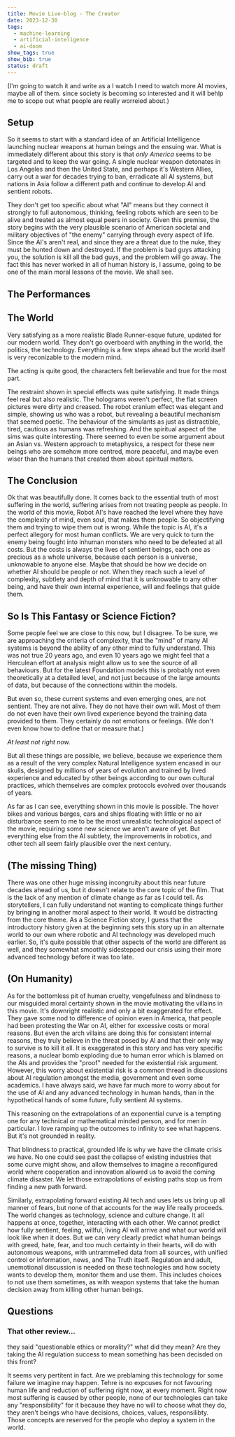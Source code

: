 ```yaml
---
title: Movie Live-blog - The Creator
date: 2023-12-30
tags:
  - machine-learning
  - artificial-inteligence
  - ai-doom
show_tags: true
show_bib: true
status: draft
---
```


(I'm going to watch it and write as a I watch
I need to watch more AI movies, maybe all of them. since society is becoming so interested and it will behlp me to scope out what people are really worreied about.)

## Setup
So it seems to start with a standard idea of an Artificial Intelligence launching nuclear weapons at human beings and the ensuing war. What is immediately different about this story is that *only America* seems to be targeted and to keep the war going. A single nuclear weapon detonates in Los Angeles and then the United State, and perhaps it's Western Allies, carry out a war for decades trying to ban, erradicate all AI systems, but nations in Asia follow a different path and continue to develop AI and sentient robots. 

They don't get too specific about what "AI" means but they connect it strongly to full autonomous, thinking, feeling robots which are seen to be alive and treated as almost equal peers in society. Given this premise, the story begins with the very plausible scenario of American societal and military objectives of "the enemy" carrying through every aspect of life. Since the AI's aren't real, and since they are a threat due to the nuke, they must be hunted down and destroyed. If the problem is bad guys attacking you, the solution is kill all the bad guys, and the problem will go away. The fact this has never worked in all of human history is, I assume, going to be one of the main moral lessons of the movie. We shall see.

## The Performances

## The World
Very satisfying as a more realistic Blade Runner-esque future, updated for our modern world. They don't go overboard with anything in the world, the politics, the technology. Everything is a few steps ahead but the world itself is very reconizable to the modern mind.

The acting is quite good, the characters felt believable and true for the most part. 

The restraint shown in special effects was quite satisfying. It made things feel real but also realistic. The holograms weren't perfect, the flat screen pictures were dirty and creased. The robot cranium effect was elegant and simple, showing us who was a robot, but revealing a beautiful mechanism that seemed poetic. The behaviour of the simulants as just as distractible, tired, cautious as humans was refreshing. And the spiritual aspect of the sims was quite interesting. There seemed to even be some argument about an Asian vs. Western approach to metaphysics, a respect for these new beings who are somehow more centred, more peaceful, and maybe even wiser than the humans that created them about spiritual matters. 


## The Conclusion
Ok that was beautifully done. It comes back to the essential truth of most suffering in the world, suffering arises from not treating people as people. In the world of this movie, Robot AI's have reached the level where they have the complexity of mind, even soul, that makes them people. So objectifying them and trying to wipe them out is wrong. While the topic is AI, it's a perfect allegory for most human conflicts. We are very quick to turn the enemy being fought into inhuman monsters who need to be defeated at all costs. But the costs is always the lives of sentient beings, each one as precious as a whole universe, because each person is a universe, unknowable to anyone else. Maybe that should be how we decide on whether AI should be people or not. When they reach such a level of complexity, subtlety and depth of mind that it is unknowable to any other being, and have their own internal experience, will and feelings that guide them. 

## So Is This Fantasy or Science Fiction?
Some people feel we are close to this now, but I disagree. To be sure, we are approaching the criteria of complexity, that the "mind" of many AI systems is beyond the ability of any other mind to fully understand. This was not true 20 years ago, and even 10 years ago we might feel that a Herculean effort at analysis might allow us to see the source of all behaviours. But for the latest Foundation models this is probably not even theoretically at a detailed level, and not just because of the large amounts of data, but because of the connections within the models.

But even so, these current systems and even emerging ones, are not sentient. 
They are not alive. They do not have their own will. 
Most of them do not even have their own lived experience beyond the training data provided to them.
They certainly do not emotions or feelings. 
(We don't even know how to define that or measure that.)

*At least not right now.*

But all these things are possible, we believe, because we experience them as a result of the very complex Natural Intelligence system encased in our skulls, designed by millions of years of evolution and trained by lived experience and educated by other beings according to our own cultural practices, which themselves are complex protocols evolved over thousands of years.

As far as I can see, everything shown in this movie is possible. The hover bikes and various barges, cars and ships floating with little or no air disturbance seem to me to be the most unrealistic technological aspect of the movie, requiring some new science we aren't aware of yet. But everything else from the AI subtlety, the improvements in robotics, and other tech all seem fairly plausible over the next century. 

## (The missing Thing)
There was one other huge missing incongruity about this near future decades ahead of us, but it doesn't relate to the core topic of the film. That is the lack of any mention of climate change as far as I could tell. As storytellers, I can fully understand not wanting to complicate things further by bringing in another moral aspect to their world. It would be distracting from the core theme. As a Science Fiction story, I guess that the introductory history given at the beginning sets this story up in an alternate world to our own where robotic and AI technology was developed much earlier. So, it's quite possible that other aspects of the world are different as well, and they somewhat smoothly sidestepped our crisis using their more advanced technology before it was too late.

## (On Humanity)
As for the bottomless pit of human cruelty, vengefulness and blindness to our misguided moral certainty shown in the movie motivating the villains in this movie. It's downright realistic and only a bit exaggerated for effect. They gave some nod to difference of opinion even in America, that people had been protesting the War on AI, either for excessive costs or moral reasons. But even the arch villains are doing this for consistent internal reasons, they truly believe in the threat posed by AI and that their only way to survive is to kill it all.  It is exaggerated in this story and has very specific reasons, a nuclear bomb exploding due to human error which is blamed on the AIs and provides the "proof" needed for the existential risk argument. However, this worry about existential risk is a common thread in discussions about AI regulation amongst the media, government and even some academics. I have always said, we have far much more to worry about for the use of AI and any advanced technology in human hands, than in the hypothetical hands of some future, fully sentient AI systems. 

This reasoning on the extrapolations of an exponential curve is a tempting one for any technical or mathematical minded person, and for men in particular. I love ramping up the outcomes to infinity to see what happens. But it's not grounded in reality.

That blindness to practical, grounded life is why we have the climate crisis we have. No one could see past the collapse of existing industries that some curve might show, and allow themselves to imagine a reconfigured world where cooperation and innovation allowed us to avoid the coming climate disaster. We let those extrapolations of existing paths stop us from finding a new path forward. 

Similarly, extrapolating forward existing AI tech and uses lets us bring up all manner of fears, but none of that accounts for the way life really proceeds. The world changes as technology, science and culture change. It all happens at once, together, interacting with each other. We cannot predict how fully sentient, feeling, willful, living AI will arrive and what our world will look like when it does. But we can very clearly predict what human beings with greed, hate, fear, and too much certainty in their hearts, will do with autonomous weapons, with untrammelled data from all sources, with unified control or information, news, and The Truth itself. Regulation and adult, unemotional discussion is needed on these technologies and how society wants to develop them, monitor them and use them. This includes choices to not use them sometimes, as with weapon systems that take the human decision away from killing other human beings.


## Questions
### That other review...
they said "questionable ethics or morality?" what did they mean? Are they taking the AI regulation success to mean something has been decisded on this front?

It seems very pertitent in fact. Are we preblaming this technology for some failure we imagine may happen. Tehre is no expcuses for not favouring human life and reduction of suffering right now, at every moment. Right now most suffering is caused by other people, none of our technologies can take any "responsibility" for it because they have no will to choose what they do, they aren't beings who have decisions, choices, values, responsilibty. Those concepts are reserved for the people who deploy a system in the world.
